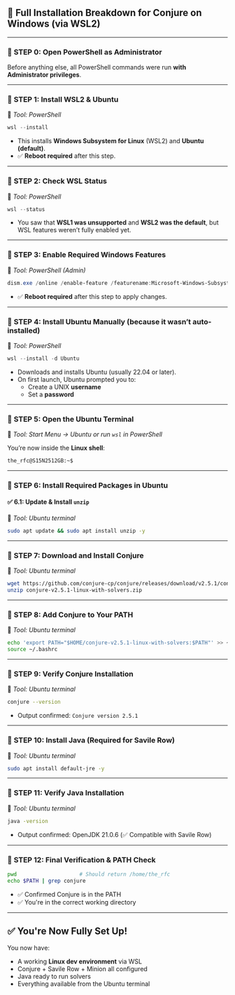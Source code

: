 ## 🧱 Full Installation Breakdown for Conjure on Windows (via WSL2)

---

### 🔹 **STEP 0: Open PowerShell as Administrator**
Before anything else, all PowerShell commands were run **with Administrator privileges**.

---

### 🔹 **STEP 1: Install WSL2 & Ubuntu**  
📍 *Tool: PowerShell*

```powershell
wsl --install
```

- This installs **Windows Subsystem for Linux** (WSL2) and **Ubuntu (default)**.
- ✅ **Reboot required** after this step.

---

### 🔹 **STEP 2: Check WSL Status**  
📍 *Tool: PowerShell*

```powershell
wsl --status
```

- You saw that **WSL1 was unsupported** and **WSL2 was the default**, but WSL features weren’t fully enabled yet.

---

### 🔹 **STEP 3: Enable Required Windows Features**  
📍 *Tool: PowerShell (Admin)*

```powershell
dism.exe /online /enable-feature /featurename:Microsoft-Windows-Subsystem-Linux /all /norestart
```

- ✅ **Reboot required** after this step to apply changes.

---

### 🔹 **STEP 4: Install Ubuntu Manually** (because it wasn’t auto-installed)  
📍 *Tool: PowerShell*

```powershell
wsl --install -d Ubuntu
```

- Downloads and installs Ubuntu (usually 22.04 or later).
- On first launch, Ubuntu prompted you to:
  - Create a UNIX **username**
  - Set a **password**

---

### 🔹 **STEP 5: Open the Ubuntu Terminal**  
📍 *Tool: Start Menu → Ubuntu or run `wsl` in PowerShell*

You’re now inside the **Linux shell**:
```bash
the_rfc@S15N2512GB:~$
```

---

### 🔹 **STEP 6: Install Required Packages in Ubuntu**

#### ✅ 6.1: Update & Install `unzip`  
📍 *Tool: Ubuntu terminal*

```bash
sudo apt update && sudo apt install unzip -y
```

---

### 🔹 **STEP 7: Download and Install Conjure**  
📍 *Tool: Ubuntu terminal*

```bash
wget https://github.com/conjure-cp/conjure/releases/download/v2.5.1/conjure-v2.5.1-linux-with-solvers.zip
unzip conjure-v2.5.1-linux-with-solvers.zip
```

---

### 🔹 **STEP 8: Add Conjure to Your PATH**  
📍 *Tool: Ubuntu terminal*

```bash
echo 'export PATH="$HOME/conjure-v2.5.1-linux-with-solvers:$PATH"' >> ~/.bashrc
source ~/.bashrc
```

---

### 🔹 **STEP 9: Verify Conjure Installation**  
📍 *Tool: Ubuntu terminal*

```bash
conjure --version
```

- Output confirmed: `Conjure version 2.5.1`

---

### 🔹 **STEP 10: Install Java (Required for Savile Row)**  
📍 *Tool: Ubuntu terminal*

```bash
sudo apt install default-jre -y
```

---

### 🔹 **STEP 11: Verify Java Installation**  
📍 *Tool: Ubuntu terminal*

```bash
java -version
```

- Output confirmed: OpenJDK 21.0.6 (✅ Compatible with Savile Row)

---

### 🔹 **STEP 12: Final Verification & PATH Check**

```bash
pwd                    # Should return /home/the_rfc
echo $PATH | grep conjure
```

- ✅ Confirmed Conjure is in the PATH
- ✅ You're in the correct working directory

---

## ✅ You're Now Fully Set Up!

You now have:
- A working **Linux dev environment** via WSL
- Conjure + Savile Row + Minion all configured
- Java ready to run solvers
- Everything available from the Ubuntu terminal